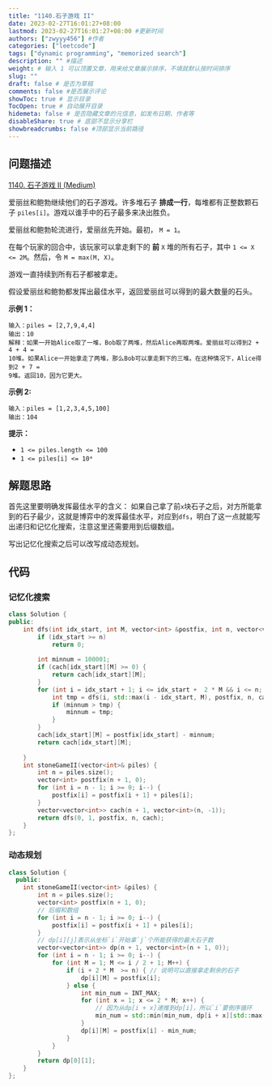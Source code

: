 ```yaml
---
title: "1140.石子游戏 II"
date: 2023-02-27T16:01:27+08:00
lastmod: 2023-02-27T16:01:27+08:00 #更新时间
authors: ["zwyyy456"] #作者
categories: ["leetcode"]
tags: ["dynamic programming", "memorized search"]
description: "" #描述
weight: # 输入 1 可以顶置文章，用来给文章展示排序，不填就默认按时间排序
slug: ""
draft: false # 是否为草稿
comments: false #是否展示评论
showToc: true # 显示目录
TocOpen: true # 自动展开目录
hidemeta: false # 是否隐藏文章的元信息，如发布日期、作者等
disableShare: true # 底部不显示分享栏
showbreadcrumbs: false #顶部显示当前路径
---
```

## 问题描述
[1140. 石子游戏 II (Medium)](https://leetcode.cn/problems/stone-game-ii/)

爱丽丝和鲍勃继续他们的石子游戏。许多堆石子 **排成一行**，每堆都有正整数颗石子
`piles[i]`。游戏以谁手中的石子最多来决出胜负。

爱丽丝和鲍勃轮流进行，爱丽丝先开始。最初， `M = 1`。

在每个玩家的回合中，该玩家可以拿走剩下的 **前** `X` 堆的所有石子，其中 `1 <= X <= 2M`。然后，令
`M = max(M, X)`。

游戏一直持续到所有石子都被拿走。

假设爱丽丝和鲍勃都发挥出最佳水平，返回爱丽丝可以得到的最大数量的石头。

**示例 1：**

```
输入：piles = [2,7,9,4,4]
输出：10
解释：如果一开始Alice取了一堆，Bob取了两堆，然后Alice再取两堆。爱丽丝可以得到2 + 4 + 4 =
10堆。如果Alice一开始拿走了两堆，那么Bob可以拿走剩下的三堆。在这种情况下，Alice得到2 + 7 =
9堆。返回10，因为它更大。

```

**示例 2:**

```
输入：piles = [1,2,3,4,5,100]
输出：104

```

**提示：**

- `1 <= piles.length <= 100`
- `1 <= piles[i] <= 10⁴`

## 解题思路
首先这里要明确发挥最佳水平的含义：
如果自己拿了前`x`块石子之后，对方所能拿到的石子最少，这就是博弈中的发挥最佳水平，对应到`dfs`，明白了这一点就能写出递归和记忆化搜索，注意这里还需要用到后缀数组。

写出记忆化搜索之后可以改写成动态规划。

## 代码
### 记忆化搜索
```cpp
class Solution {
public:
    int dfs(int idx_start, int M, vector<int> &postfix, int n, vector<vector<int>> &cach) {
        if (idx_start >= n)
            return 0;
        
        int minnum = 100001;
        if (cach[idx_start][M] >= 0) {
            return cach[idx_start][M];
        }
        for (int i = idx_start + 1; i <= idx_start +  2 * M && i <= n; i++) { // i表示下一个人拿石子的开始位置，所以i至少为idx_start+1
            int tmp = dfs(i, std::max(i - idx_start, M), postfix, n, cach);
            if (minnum > tmp) {
                minnum = tmp;
            }
        }
        cach[idx_start][M] = postfix[idx_start] - minnum;
        return cach[idx_start][M];
         
    }
    int stoneGameII(vector<int>& piles) {
        int n = piles.size();
        vector<int> postfix(n + 1, 0);
        for (int i = n - 1; i >= 0; i--) {
            postfix[i] = postfix[i + 1] + piles[i];
        }
        vector<vector<int>> cach(n + 1, vector<int>(n, -1));
        return dfs(0, 1, postfix, n, cach);
    }
};
```

### 动态规划
```cpp
class Solution {
  public:
    int stoneGameII(vector<int> &piles) {
        int n = piles.size();
        vector<int> postfix(n + 1, 0);
        // 后缀和数组
        for (int i = n - 1; i >= 0; i--) {
            postfix[i] = postfix[i + 1] + piles[i];
        }
        // dp[i][j]表示从坐标`i`开始拿`j`个所能获得的最大石子数
        vector<vector<int>> dp(n + 1, vector<int>(n + 1, 0));
        for (int i = n - 1; i >= 0; i--) {
            for (int M = 1; M <= i / 2 + 1; M++) {
                if (i + 2 * M  >= n) { // 说明可以直接拿走剩余的石子
                    dp[i][M] = postfix[i];
                } else {
                    int min_num = INT_MAX;
                    for (int x = 1; x <= 2 * M; x++) {
                        // 因为从dp[i + x]递推到dp[i]，所以`i`要倒序循环
                        min_num = std::min(min_num, dp[i + x][std::max(M, x)]); 
                    }
                    dp[i][M] = postfix[i] - min_num;
                }
            }
        }
        return dp[0][1];
    }
};
```